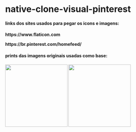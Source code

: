 # native-clone-visual-pinterest

<h4>links dos sites usados para pegar os icons e imagens:<h4/>

<p>https://www.flaticon.com<p/>
<p>https://br.pinterest.com/homefeed/<p/>

<h4>prints das imagens originais usadas como base:<h4/>

<div align="left">
    <img align="center" src="https://i.imgur.com/NpnPXfI.jpg" width="200px">
    <img align="center" src="https://i.imgur.com/rZfswPg.jpg" width="200px">
</div

